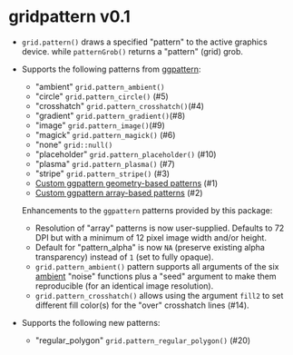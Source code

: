 gridpattern v0.1
================

* ``grid.pattern()`` draws a specified "pattern" to the active graphics device.
  while ``patternGrob()`` returns a "pattern" (grid) grob.

* Supports  the following patterns from [ggpattern](https://github.com/coolbutuseless/ggpattern):

  * "ambient" ``grid.pattern_ambient()``  
  * "circle" ``grid.pattern_circle()`` (#5)
  * "crosshatch"  ``grid.pattern_crosshatch()``(#4)
  * "gradient"  ``grid.pattern_gradient()``(#8)
  * "image"  ``grid.pattern_image()``(#9)
  * "magick" ``grid.pattern_magick()`` (#6)
  * "none" ``grid::null()``
  * "placeholder" ``grid.pattern_placeholder()`` (#10)
  * "plasma" ``grid.pattern_plasma()`` (#7)
  * "stripe" ``grid.pattern_stripe()`` (#3)
  * [Custom ggpattern geometry-based patterns](https://coolbutuseless.github.io/package/ggpattern/articles/developing-patterns-2.html) (#1)
  * [Custom ggpattern array-based patterns](https://coolbutuseless.github.io/package/ggpattern/articles/developing-patterns-3.html) (#2)

  Enhancements to the ``ggpattern`` patterns provided by this package:

    * Resolution of "array" patterns is now user-supplied.
      Defaults to 72 DPI but with a minimum of 12 pixel image width and/or height.
    * Default for "pattern_alpha" is now ``NA`` (preserve existing alpha transparency) instead of ``1`` (set to fully opaque).
    * ``grid.pattern_ambient()`` pattern supports all arguments of the six [ambient](https://cran.r-project.org/package=ambient) 
      "noise" functions plus a "seed" argument to make them reproducible (for an identical image resolution).
    * ``grid.pattern_crosshatch()`` allows using the argument ``fill2`` to set 
       different fill color(s) for the "over" crosshatch lines (#14).

* Supports the following new patterns:

  * "regular_polygon" ``grid.pattern_regular_polygon()`` (#20)
